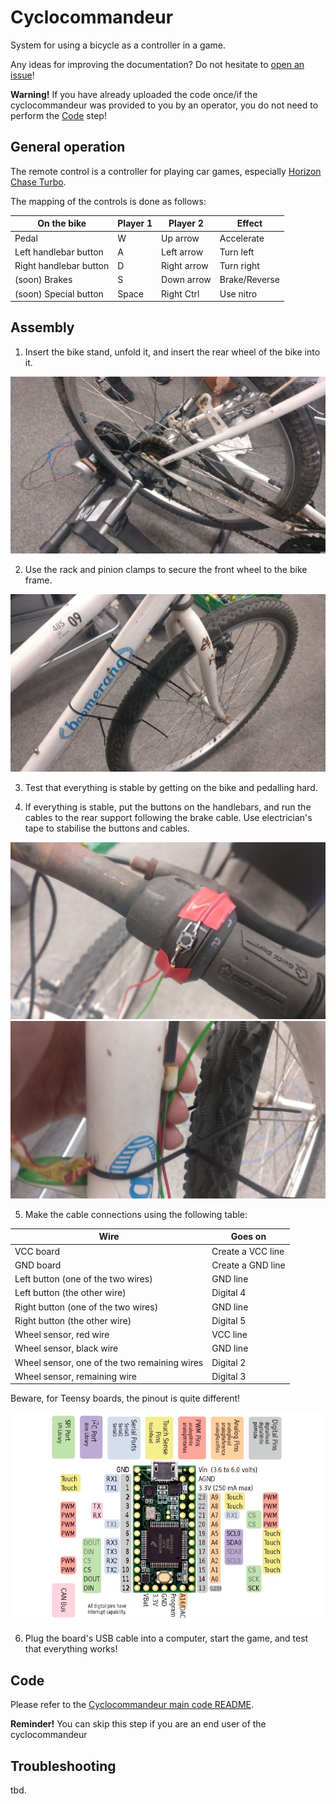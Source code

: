 # Cyclocommandeur
System for using a bicycle as a controller in a game.

Any ideas for improving the documentation? Do not hesitate to [open an issue](https://github.com/CLICGameStarProjects/Cyclocommandeur/issues)!

**Warning!** If you have already uploaded the code once/if the cyclocommandeur was provided to you by an operator, you do not need to perform the [Code](#code) step!

## General operation

The remote control is a controller for playing car games, especially [Horizon Chase Turbo](https://store.steampowered.com/app/389140/Horizon_Chase_Turbo/).

The mapping of the controls is done as follows:

| On the bike            | Player 1 | Player 2    | Effect        |
|------------------------|----------|-------------|---------------|
| Pedal                  | W        | Up arrow    | Accelerate    |
| Left handlebar button  | A        | Left arrow  | Turn left     |
| Right handlebar button | D        | Right arrow | Turn right    |
| (soon) Brakes          | S        | Down arrow  | Brake/Reverse |
| (soon) Special button  | Space    | Right Ctrl  | Use nitro     |

## Assembly

1) Insert the bike stand, unfold it, and insert the rear wheel of the bike into it.

![1](./img/1.jpg)

2) Use the rack and pinion clamps to secure the front wheel to the bike frame.

![2](./img/2.jpg)

3) Test that everything is stable by getting on the bike and pedalling hard.

4) If everything is stable, put the buttons on the handlebars, and run the cables to the rear support following the brake cable. Use electrician's tape to stabilise the buttons and cables.

![4a](./img/4a.jpg)
![4b](./img/4b.jpg)

5) Make the cable connections using the following table:

| Wire                                         | Goes on           |
|----------------------------------------------|-------------------|
| VCC board                                    | Create a VCC line |
| GND board                                    | Create a GND line |
| Left button (one of the two wires)           | GND line          |
| Left button (the other wire)                 | Digital 4         |
| Right button (one of the two wires)          | GND line          |
| Right button (the other wire)                | Digital 5         |
| Wheel sensor, red wire                       | VCC line          |
| Wheel sensor, black wire                     | GND line          |
| Wheel sensor, one of the two remaining wires | Digital 2         |
| Wheel sensor, remaining wire                 | Digital 3         |

Beware, for Teensy boards, the pinout is quite different!

![Teensy pinout](./img/teensy_pinout.jpg)

6) Plug the board's USB cable into a computer, start the game, and test that everything works!

## Code

Please refer to the [Cyclocommandeur main code README](./main/README.md).

**Reminder!** You can skip this step if you are an end user of the cyclocommandeur

## Troubleshooting

tbd.
